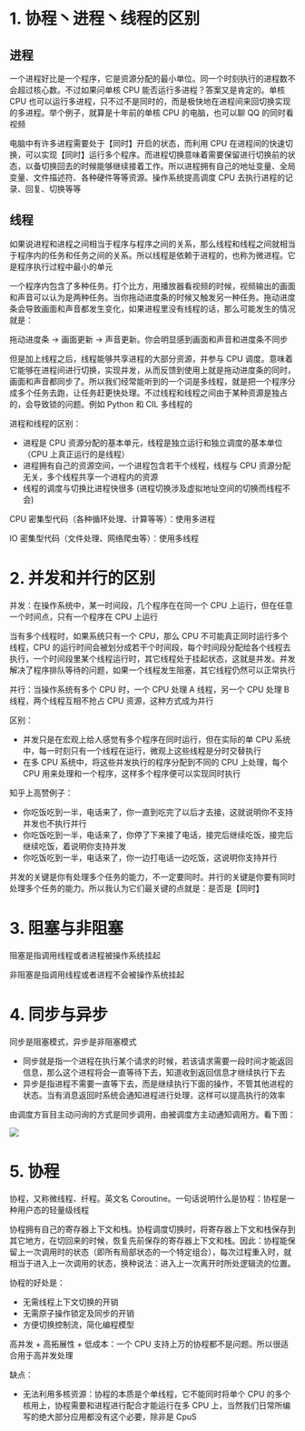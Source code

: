 # 1. 协程丶进程丶线程的区别

## 进程

一个进程好比是一个程序，它是资源分配的最小单位。同一个时刻执行的进程数不会超过核心数。不过如果问单核 CPU 能否运行多进程？答案又是肯定的。单核 CPU 也可以运行多进程，只不过不是同时的，而是极快地在进程间来回切换实现的多进程。举个例子，就算是十年前的单核 CPU 的电脑，也可以聊 QQ 的同时看视频

电脑中有许多进程需要处于【同时】开启的状态，而利用 CPU 在进程间的快速切换，可以实现【同时】运行多个程序。而进程切换意味着需要保留进行切换前的状态，以备切换回去的时候能够继续接着工作。所以进程拥有自己的地址变量、全局变量、文件描述符、各种硬件等等资源。操作系统提高调度 CPU 去执行进程的记录、回复、切换等等

## 线程

如果说进程和进程之间相当于程序与程序之间的关系，那么线程和线程之间就相当于程序内的任务和任务之间的关系。所以线程是依赖于进程的，也称为微进程。它是程序执行过程中最小的单元

一个程序内包含了多种任务。打个比方，用播放器看视频的时候，视频输出的画面和声音可以认为是两种任务。当你拖动进度条的时候又触发另一种任务。拖动进度条会导致画面和声音都发生变化，如果进程里没有线程的话，那么可能发生的情况就是：

拖动进度条 -> 画面更新 -> 声音更新。你会明显感到画面和声音和进度条不同步

但是加上线程之后，线程能够共享进程的大部分资源，并参与 CPU 调度。意味着它能够在进程间进行切换，实现并发，从而反馈到使用上就是拖动进度条的同时，画面和声音都同步了。所以我们经常能听到的一个词是多线程，就是把一个程序分成多个任务去跑，让任务赶更快处理。不过线程和线程之间由于某种资源是独占的，会导致锁的问题。例如 Python 和 CIL 多线程的

进程和线程的区别：

- 进程是 CPU 资源分配的基本单元，线程是独立运行和独立调度的基本单位（CPU 上真正运行的是线程）
- 进程拥有自己的资源空间，一个进程包含若干个线程，线程与 CPU 资源分配无关，多个线程共享一个进程内的资源
- 线程的调度与切换比进程快很多 (进程切换涉及虚拟地址空间的切换而线程不会)

CPU 密集型代码（各种循环处理、计算等等）：使用多进程

IO 密集型代码（文件处理、网络爬虫等）：使用多线程



# 2. 并发和并行的区别

并发：在操作系统中，某一时间段，几个程序在在同一个 CPU 上运行，但在任意一个时间点，只有一个程序在 CPU 上运行

当有多个线程时，如果系统只有一个 CPU，那么 CPU 不可能真正同时运行多个线程，CPU 的运行时间会被划分成若干个时间段，每个时间段分配给各个线程去执行，一个时间段里某个线程运行时，其它线程处于挂起状态，这就是并发。并发解决了程序排队等待的问题，如果一个线程发生阻塞，其它线程仍然可以正常执行

并行：当操作系统有多个 CPU 时，一个 CPU 处理 A 线程，另一个 CPU 处理 B 线程，两个线程互相不抢占 CPU 资源，这种方式成为并行

区别：

- 并发只是在宏观上给人感觉有多个程序在同时运行，但在实际的单 CPU 系统中，每一时刻只有一个线程在运行，微观上这些线程是分时交替执行
- 在多 CPU 系统中，将这些并发执行的程序分配到不同的 CPU 上处理，每个 CPU 用来处理和一个程序，这样多个程序便可以实现同时执行

知乎上高赞例子：

- 你吃饭吃到一半，电话来了，你一直到吃完了以后才去接，这就说明你不支持并发也不执行并行
- 你吃饭吃到一半，电话来了，你停了下来接了电话，接完后继续吃饭，接完后继续吃饭，着说明你支持并发
- 你吃饭吃到一半，电话来了，你一边打电话一边吃饭，这说明你支持并行

并发的关键是你有处理多个任务的能力，不一定要同时。并行的关键是你要有同时处理多个任务的能力。所以我认为它们最关键的点就是：是否是【同时】



# 3. 阻塞与非阻塞

阻塞是指调用线程或者进程被操作系统挂起

非阻塞是指调用线程或者进程不会被操作系统挂起



# 4. 同步与异步

同步是阻塞模式，异步是非阻塞模式

- 同步就是指一个进程在执行某个请求的时候，若该请求需要一段时间才能返回信息，那么这个进程将会一直等待下去，知道收到返回信息才继续执行下去
- 异步是指进程不需要一直等下去，而是继续执行下面的操作，不管其他进程的状态。当有消息返回时系统会通知进程进行处理，这样可以提高执行的效率

由调度方盲目主动问询的方式是同步调用，由被调度方主动通知调用方。看下图：

<img src="https://pic4.zhimg.com/80/v2-f1118cbd6283a2626e6d4b9e7477b21b_1440w.jpg">





# 5. 协程

协程，又称微线程、纤程。英文名 Coroutine。一句话说明什么是协程：协程是一种用户态的轻量级线程

协程拥有自己的寄存器上下文和栈。协程调度切换时，将寄存器上下文和栈保存到其它地方，在切回来的时候，恢复先前保存的寄存器上下文和栈。因此：协程能保留上一次调用时的状态（即所有局部状态的一个特定组合），每次过程重入时，就相当于进入上一次调用的状态，换种说法：进入上一次离开时所处逻辑流的位置。

协程的好处是：

- 无需线程上下文切换的开销
- 无需原子操作锁定及同步的开销
- 方便切换控制流，简化编程模型

高并发 + 高拓展性 + 低成本：一个 CPU 支持上万的协程都不是问题。所以很适合用于高并发处理

缺点：

- 无法利用多核资源：协程的本质是个单线程，它不能同时将单个 CPU 的多个核用上，协程需要和进程进行配合才能运行在多 CPU 上，当然我们日常所编写的绝大部分应用都没有这个必要，除非是 CpuS



